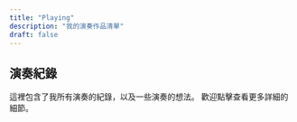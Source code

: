 ```yaml
---
title: "Playing"
description: "我的演奏作品清單"
draft: false
---
```


## 演奏紀錄
這裡包含了我所有演奏的紀錄，以及一些演奏的想法。
歡迎點擊查看更多詳細的細節。
